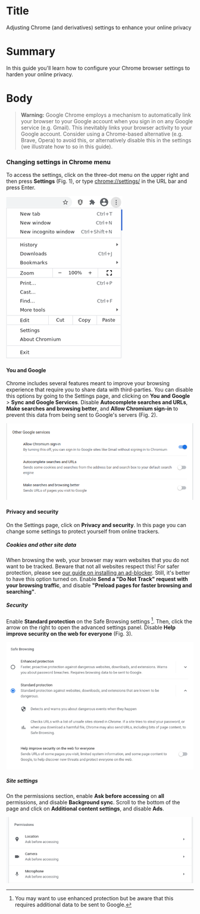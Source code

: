 # Title #
Adjusting Chrome (and derivatives) settings to enhance your online privacy

# Summary #
In this guide you'll learn how to configure your Chrome browser settings to harden your online privacy.

# Body #

> **Warning:** Google Chrome employs a mechanism to automatically link your browser to your Google account when you sign
> in on any Google service (e.g. Gmail). This inevitably links your browser activity to your Google account. Consider
> using a Chrome-based alternative (e.g. Brave, Opera) to avoid this, or alternatively disable this in the settings (we
> illustrate how to so in this guide).

### Changing settings in Chrome menu ###
To access the settings, click on the three-dot menu on the upper right and then press **Settings** (Fig. 1), or type
<chrome://settings/> in the URL bar and press Enter.

![Fig. 1: Chrome settings menu](../images/Chrome/settings-menu.png?raw=true)

#### You and Google ####
Chrome includes several features meant to improve your browsing experience that require you to share data with
third-parties. You can disable this options by going to the Settings page, and clicking on **You and Google** > **Sync
and Google Services**. Disable **Autocomplete searches and URLs**, **Make searches and browsing better**, and **Allow
Chromium sign-in** to prevent this data from being sent to Google's servers (Fig. 2).

![Fig. 2: Sync settings](../images/Chrome/settings-sync.png?raw=true)

#### Privacy and security ####
On the Settings page, click on **Privacy and security**. In this page you can change some settings to protect yourself
from online trackers.

##### Cookies and other site data #####
When browsing the web, your browser may warn websites that you do not want to be tracked. Beware that not all websites
respect this! For safer protection, please see [our guide on installing an ad-blocker](chrome-ublock-origin.md). Still,
it's better to have this option turned on. Enable **Send a "Do Not Track" request with your browsing traffic**, and
disable **"Preload pages for faster browsing and searching"**.

##### Security #####
Enable **Standard protection** on the Safe Browsing settings [^1]. Then, click the arrow on the right to open the advanced
settings panel. Disable **Help improve security on the web for everyone** (Fig. 3).

[^1]: You may want to use enhanced protection but be aware that this requires additional data to be sent to Google.

![Fig. 3: Security settings](../images/Chrome/settings-security.png?raw=true)

##### Site settings #####
On the permissions section, enable **Ask before accessing** on **all** permissions, and disable **Background sync**.
Scroll to the bottom of the page and click on **Additional content settings**, and disable **Ads**.

![Fig. 4: Permission settings](../images/Chrome/settings-permissions.png?raw=true)
